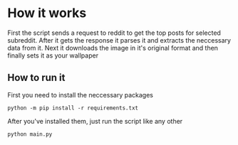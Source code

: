 # How it works
First the script sends a request to reddit to get the top posts for selected subreddit.
After it gets the response it parses it and extracts the neccessary data from it.
Next it downloads the image in it's original format and then finally sets it as your wallpaper

## How to run it
First you need to install the neccessary packages
```
python -m pip install -r requirements.txt
```
After you've installed them, just run the script like any other
```
python main.py
```
